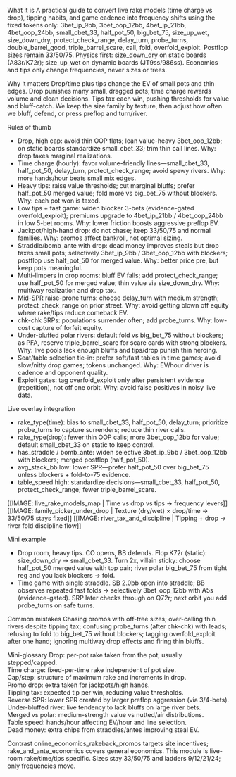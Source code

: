 What it is
A practical guide to convert live rake models (time charge vs drop), tipping habits, and game cadence into frequency shifts using the fixed tokens only: 3bet_ip_9bb, 3bet_oop_12bb, 4bet_ip_21bb, 4bet_oop_24bb, small_cbet_33, half_pot_50, big_bet_75, size_up_wet, size_down_dry, protect_check_range, delay_turn, probe_turns, double_barrel_good, triple_barrel_scare, call, fold, overfold_exploit. Postflop sizes remain 33/50/75. Physics first: size_down_dry on static boards (A83r/K72r); size_up_wet on dynamic boards (JT9ss/986ss). Economics and tips only change frequencies, never sizes or trees.

Why it matters
Drop/time plus tips change the EV of small pots and thin edges. Drop punishes many small, dragged pots; time charge rewards volume and clean decisions. Tips tax each win, pushing thresholds for value and bluff-catch. We keep the size family by texture, then adjust how often we bluff, defend, or press preflop and turn/river.

Rules of thumb
- Drop, high cap: avoid thin OOP flats; lean value-heavy 3bet_oop_12bb; on static boards standardize small_cbet_33; trim thin call lines. Why: drop taxes marginal realizations.  
- Time charge (hourly): favor volume-friendly lines—small_cbet_33, half_pot_50, delay_turn, protect_check_range; avoid spewy rivers. Why: more hands/hour beats small mix edges.  
- Heavy tips: raise value thresholds; cut marginal bluffs; prefer half_pot_50 merged value; fold more vs big_bet_75 without blockers. Why: each pot won is taxed.  
- Low tips + fast game: widen blocker 3-bets (evidence-gated overfold_exploit); premiums upgrade to 4bet_ip_21bb / 4bet_oop_24bb in low 5-bet rooms. Why: lower friction boosts aggressive preflop EV.  
- Jackpot/high-hand drop: do not chase; keep 33/50/75 and normal families. Why: promos affect bankroll, not optimal sizing.  
- Straddle/bomb_ante with drop: dead money improves steals but drop taxes small pots; selectively 3bet_ip_9bb / 3bet_oop_12bb with blockers; postflop use half_pot_50 for merged value. Why: better price pre, but keep pots meaningful.  
- Multi-limpers in drop rooms: bluff EV falls; add protect_check_range; use half_pot_50 for merged value; thin value via size_down_dry. Why: multiway realization and drop tax.  
- Mid-SPR raise-prone turns: choose delay_turn with medium strength; protect_check_range on prior street. Why: avoid getting blown off equity where rake/tips reduce comeback EV.  
- chk-chk SRPs: populations surrender often; add probe_turns. Why: low-cost capture of forfeit equity.  
- Under-bluffed polar rivers: default fold vs big_bet_75 without blockers; as PFA, reserve triple_barrel_scare for scare cards with strong blockers. Why: live pools lack enough bluffs and tips/drop punish thin heroing.  
- Seat/table selection tie-in: prefer soft/fast tables in time games; avoid slow/nitty drop games; tokens unchanged. Why: EV/hour driver is cadence and opponent quality.  
- Exploit gates: tag overfold_exploit only after persistent evidence (repetition), not off one orbit. Why: avoid false positives in noisy live data.

Live overlay integration
- rake_type(time): bias to small_cbet_33, half_pot_50, delay_turn; prioritize probe_turns to capture surrenders; reduce thin river calls.  
- rake_type(drop): fewer thin OOP calls; more 3bet_oop_12bb for value; default small_cbet_33 on static to keep control.  
- has_straddle / bomb_ante: widen selective 3bet_ip_9bb / 3bet_oop_12bb with blockers; merged postflop (half_pot_50).  
- avg_stack_bb low: lower SPR—prefer half_pot_50 over big_bet_75 unless blockers + fold-to-75 evidence.  
- table_speed high: standardize decisions—small_cbet_33, half_pot_50, protect_check_range; fewer triple_barrel_scare.

[[IMAGE: live_rake_models_map | Time vs drop vs tips -> frequency levers]]
[[IMAGE: family_picker_under_drop | Texture (dry/wet) × drop/time -> 33/50/75 stays fixed]]
[[IMAGE: river_tax_and_discipline | Tipping + drop → river fold discipline flow]]

Mini example
- Drop room, heavy tips. CO opens, BB defends. Flop K72r (static): size_down_dry → small_cbet_33. Turn 2x, villain sticky: choose half_pot_50 merged value with top pair; river polar big_bet_75 from tight reg and you lack blockers → fold.  
- Time game with single straddle. SB 2.0bb open into straddle; BB observes repeated fast folds → selectively 3bet_oop_12bb with A5s (evidence-gated). SRP later checks through on Q72r; next orbit you add probe_turns on safe turns.

Common mistakes
Chasing promos with off-tree sizes; over-calling thin rivers despite tipping tax; confusing probe_turns (after chk-chk) with leads; refusing to fold to big_bet_75 without blockers; tagging overfold_exploit after one hand; ignoring multiway drop effects and firing thin bluffs.

Mini-glossary
Drop: per-pot rake taken from the pot, usually stepped/capped.  
Time charge: fixed-per-time rake independent of pot size.  
Cap/step: structure of maximum rake and increments in drop.  
Promo drop: extra taken for jackpots/high hands.  
Tipping tax: expected tip per win, reducing value thresholds.  
Reverse SPR: lower SPR created by larger preflop aggression (via 3/4-bets).  
Under-bluffed river: live tendency to lack bluffs on large river bets.  
Merged vs polar: medium-strength value vs nutted/air distributions.  
Table speed: hands/hour affecting EV/hour and line selection.  
Dead money: extra chips from straddles/antes improving steal EV.

Contrast
online_economics_rakeback_promos targets site incentives; rake_and_ante_economics covers general economics. This module is live-room rake/time/tips specific. Sizes stay 33/50/75 and ladders 9/12/21/24; only frequencies move.
